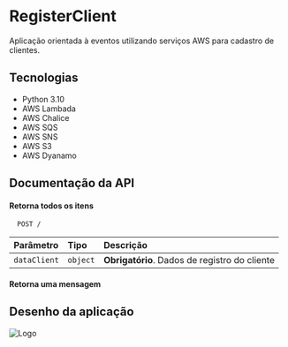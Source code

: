 
# RegisterClient

Aplicação orientada à eventos utilizando serviços AWS para cadastro de clientes.



## Tecnologias

- Python 3.10
- AWS Lambada
- AWS Chalice
- AWS SQS
- AWS SNS
- AWS S3
- AWS Dyanamo


## Documentação da API

#### Retorna todos os itens

```http
  POST /
```

| Parâmetro   | Tipo       | Descrição                                    |
| :---------- | :--------- | :--------------------------------------------|
| `dataClient` | `object` | **Obrigatório**. Dados de registro do cliente |

#### Retorna uma mensagem


## Desenho da aplicação

![Logo](https://i.ibb.co/tsT7JvW/Diagrama-AWS-Register-Client.jpg)

